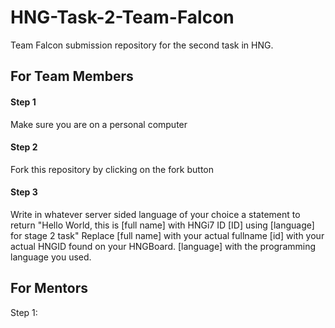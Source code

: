 # HNG-Task-2-Team-Falcon
Team Falcon submission repository for the second task in HNG.

## For Team Members 
#### Step 1
Make sure you are on a personal computer
#### Step 2
Fork this repository by clicking on the fork button
#### Step 3
Write in whatever server sided language of your choice a statement to return "Hello World, this is [full name] with HNGi7 ID [ID] using [language] for stage 2 task"
Replace
[full name] with your actual fullname
[id] with your actual HNGID found on your HNGBoard.
[language] with the programming language you used.

## For Mentors
Step 1:
